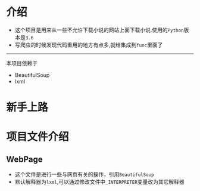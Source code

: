 # 介绍
* 这个项目是用来从一些不允许下载小说的网站上面下载小说.使用的`Python`版本是`3.6`
* 写爬虫的时候发现代码重用的地方有点多,就给集成到`func`里面了

---
本项目依赖于
* BeautifulSoup
* lxml

# 新手上路

# 项目文件介绍
## WebPage
* 这个文件是进行一些与网页有关的操作，引用`BeautifulSoup`    
* 默认解释器为`lxml`,可以通过修改文件中`_INTERPRETER`变量改为其它解释器
